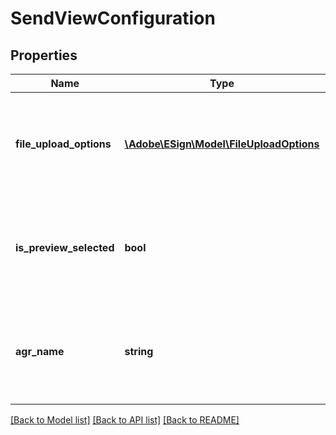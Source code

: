 # SendViewConfiguration

## Properties
Name | Type | Description | Notes
------------ | ------------- | ------------- | -------------
**file_upload_options** | [**\Adobe\ESign\\Model\FileUploadOptions**](FileUploadOptions.md) | Controls various file upload options available on the compose page | [optional] 
**is_preview_selected** | **bool** | Should the compose page be provided with authoring mode selected? | [optional] 
**agr_name** | **string** | The agreement name for the library document on the compose page | [optional] 

[[Back to Model list]](../README.md#documentation-for-models) [[Back to API list]](../README.md#documentation-for-api-endpoints) [[Back to README]](../README.md)


